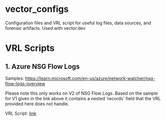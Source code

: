 # vector_configs
Configuration files and VRL script for useful log files, data sources, and forensic artifacts. Used with vector.dev

# VRL Scripts

## 1. Azure NSG Flow Logs

Samples: https://learn.microsoft.com/en-us/azure/network-watcher/nsg-flow-logs-overview

Please note this only works on V2 of NSG Flow Logs. Based on the sample for V1 given in the link above it contains a nested 'records' field that the VRL provided here does not handle.

VRL Script: [link](nsg_flow_logs.vrl)